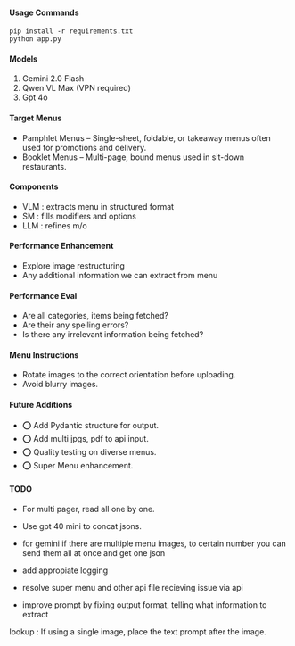 #### Usage Commands
```
pip install -r requirements.txt
python app.py
```

#### Models
1. Gemini 2.0 Flash
2. Qwen VL Max (VPN required)
3. Gpt 4o

#### Target Menus
- Pamphlet Menus – Single-sheet, foldable, or takeaway menus often used for promotions and delivery.
- Booklet Menus  – Multi-page, bound menus used in sit-down restaurants.

#### Components
- VLM  : extracts menu in structured format
- SM   : fills modifiers and options
- LLM  : refines m/o 

#### Performance Enhancement
- Explore image restructuring
- Any additional information we can extract from menu

#### Performance Eval
- Are all categories, items being fetched?
- Are their any spelling errors?
- Is there any irrelevant information being fetched?

#### Menu Instructions
- Rotate images to the correct orientation before uploading.
- Avoid blurry images.

#### Future Additions
- ⭕ Add Pydantic structure for output.
- ⭕ Add multi jpgs, pdf to api input.
- ⭕ Quality testing on diverse menus.
- ⭕ Super Menu enhancement.

#### TODO
- For multi pager, read all one by one.
- Use gpt 40 mini to concat jsons.
- for gemini if there are multiple menu images, to certain number you can send them all at once and get one json 

- add appropiate logging
- resolve super menu and other api file recieving issue via api
- improve prompt by fixing output format, telling what information to extract

lookup : If using a single image, place the text prompt after the image.